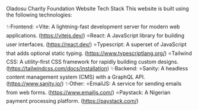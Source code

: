 Oladosu Charity Foundation Website Tech Stack
This website is built using the following technologies:

✨Frontend:
  ⭐Vite: A lightning-fast development server for modern web applications. (https://vitejs.dev/)
  ⭐React: A JavaScript library for building user interfaces. (https://react.dev/)
  ⭐Typescript: A superset of JavaScript that adds optional static typing. (https://www.typescriptlang.org/)
  ⭐Tailwind CSS: A utility-first CSS framework for rapidly building custom designs. (https://tailwindcss.com/docs/installation)
✨Backend:
  ⭐Sanity: A headless content management system (CMS) with a GraphQL API. (https://www.sanity.io/)
✨Other:
  ⭐EmailJS: A service for sending emails from web forms. (https://www.emailjs.com/)
  ⭐Paystack: A Nigerian payment processing platform. (https://paystack.com/)

